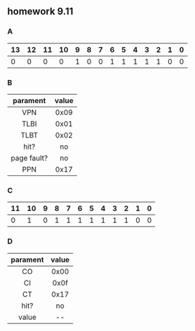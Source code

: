 ## homework 9.11

### A

|13|12|11|10| 9| 8| 7| 6| 5| 4| 3| 2| 1| 0|
|--|--|--|--|--|--|--|--|--|--|--|--|--|--|
| 0| 0| 0| 0| 1| 0| 0| 1| 1| 1| 1| 1| 0| 0|

### B

|parament|value|
|:-:|:-:|
|VPN|0x09	|
|TLBI|0x01	|
|TLBT|0x02	|
|hit?|no	|
|page fault?|no	|
|PPN|0x17	|

### C

|11|10| 9| 8| 7| 6| 5| 4| 3| 2| 1| 0|
|--|--|--|--|--|--|--|--|--|--|--|--|
| 0| 1| 0| 1| 1| 1| 1| 1| 1| 1| 0| 0|

### D

|parament|value|
|:-:|:-:|
|CO|0x00	|
|CI|0x0f	|
|CT|0x17	|
|hit?|no	|
|value|--	|